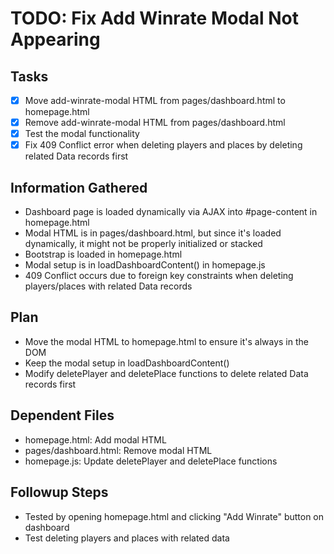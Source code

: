 # TODO: Fix Add Winrate Modal Not Appearing

## Tasks
- [x] Move add-winrate-modal HTML from pages/dashboard.html to homepage.html
- [x] Remove add-winrate-modal HTML from pages/dashboard.html
- [x] Test the modal functionality
- [x] Fix 409 Conflict error when deleting players and places by deleting related Data records first

## Information Gathered
- Dashboard page is loaded dynamically via AJAX into #page-content in homepage.html
- Modal HTML is in pages/dashboard.html, but since it's loaded dynamically, it might not be properly initialized or stacked
- Bootstrap is loaded in homepage.html
- Modal setup is in loadDashboardContent() in homepage.js
- 409 Conflict occurs due to foreign key constraints when deleting players/places with related Data records

## Plan
- Move the modal HTML to homepage.html to ensure it's always in the DOM
- Keep the modal setup in loadDashboardContent()
- Modify deletePlayer and deletePlace functions to delete related Data records first

## Dependent Files
- homepage.html: Add modal HTML
- pages/dashboard.html: Remove modal HTML
- homepage.js: Update deletePlayer and deletePlace functions

## Followup Steps
- Tested by opening homepage.html and clicking "Add Winrate" button on dashboard
- Test deleting players and places with related data

